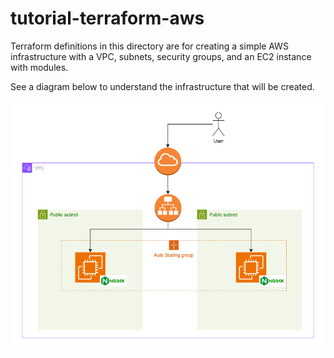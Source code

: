 # tutorial-terraform-aws

Terraform definitions in this directory are for creating a simple AWS infrastructure with a VPC, subnets, security groups, and an EC2 instance with modules.

See a diagram below to understand the infrastructure that will be created.

![image](https://github.com/SHinGo-Koba/tutorial-terraform-aws/blob/main/lib/turorial-terraform.drawio.png?raw=true)
